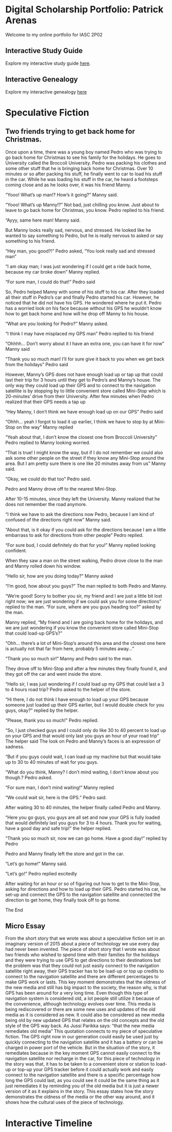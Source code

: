 # Digital Scholarship Portfolio: Patrick Arenas


Welcome to my online portfolio for IASC 2P02

## Interactive Study Guide

Explore my interactive study guide [here](2P02_InteractiveStudyGuide_Team_6.html).

## Interactive Genealogy

Explore my interactive genealogy [here](2P02_InteractiveGenealogy.html)

# Speculative Fiction

## Two friends trying to get back home for Christmas. 

Once upon a time, there was a young boy named Pedro who was trying to go back home for Christmas to see his family for the holidays. He goes to University called the Broccoli University. Pedro was packing his clothes and some other stuff that he is bringing back home for Christmas. Over 10 minutes or so after packing his stuff, he finally went to car to load his stuff in the car. While he was loading his stuff in the car, he heard a footsteps coming close and as he looks over, it was his friend Manny. 

“Yooo! What’s up man!? How’s it going?” Manny said.

“Yooo! What’s up Manny!?” Not bad, just chilling you know. Just about to leave to go back home for Christmas, you know. Pedro replied to his friend. 

“Ayyy, same here man! Manny said. 

But Manny looks really sad, nervous, and stressed. He looked like he wanted to say something to Pedro, but he is really nervous to asked or say something to his friend. 

“Hey man, you good?!” Pedro asked, “You look really sad and stressed man”

“I am okay man; I was just wondering if I could get a ride back home, because my car broke down” Manny replied. 

“For sure man, I could do that!” Pedro said

So, Pedro helped Manny with some of his stuff to his car. After they loaded all their stuff in Pedro’s car and finally Pedro started his car. However, he noticed that he did not have his GPS. He wondered where he put it. Pedro has a worried look on his face because without his GPS he wouldn’t know how to get back home and how will he drop off Manny to his house. 

“What are you looking for Pedro?” Manny asked. 

“I think I may have misplaced my GPS man” Pedro replied to his friend

“Ohhhh… Don’t worry about it I have an extra one, you can have it for now” Manny said

“Thank you so much man! I’ll for sure give it back to you when we get back from the holidays” Pedro said

However, Manny’s GPS does not have enough load up or tap up that could last their trip for 3 hours until they get to Pedro’s and Manny’s house. The only way they could load up their GPS and to connect to the navigation satellite is by stopping by to little convenient store called Mini-Stop which is 20-minutes’ drive from their University. 
After few minutes when Pedro realized that their GPS needs a tap up 

“Hey Manny, I don’t think we have enough load up on our GPS” Pedro said 

“Ohhh… yeah I forgot to load it up earlier, I think we have to stop by at Mini-Stop on the way” Manny replied 

“Yeah about that, I don’t know the closest one from Broccoli University” Pedro replied to Manny looking worried. 

“That is true! I might know the way, but if I do not remember we could also ask some other people on the street if they know any Mini-Stop around the area. But I am pretty sure there is one like 20 minutes away from us” Manny said.

“Okay, we could do that too” Pedro said.

Pedro and Manny drove off to the nearest Mini-Stop. 

After 10-15 minutes, since they left the University. Manny realized that he does not remember the road anymore. 

“I think we have to ask the directions now Pedro, because I am kind of confused of the directions right now” Manny said.

“About that, is it okay if you could ask for the directions because I am a little embarrass to ask for  directions from other people” Pedro replied. 

“For sure bud, I could definitely do that for you!” Manny replied looking confident.

When they saw a man on the street walking, Pedro drove close to the man and Manny rolled down his window. 

“Hello sir, how are you doing today?” Manny asked 

“I’m good, how about you guys?” The man replied to both Pedro and Manny. 

“We’re good! Sorry to bother you sir, my friend and I are just a little bit lost right now; we are just wondering if we could ask you for some directions” replied to the man. 
“For sure, where are you guys heading too?” asked by the man.

Manny replied, “My friend and I are going back home for the holidays, and we are just wondering if you know the convenient store called Mini-Stop that could load-up GPS’s?” 

“Ohh… there’s a lot of Mini-Stop’s around this area and the closest one here is actually not that far from here, probably 5 minutes away…” 

“Thank you so much sir!” Manny and Pedro said to the man. 

They drove off to Mini-Stop and after a few minutes they finally found it, and they got off the car and went inside the store.

“Hello sir, I was just wondering if I could load up my GPS that could last a 3 to 4 hours road trip? Pedro asked to the helper of the store.

“Hi there, I do not think I have enough to load up your GPS because someone just loaded up their GPS earlier, but I would double check for you guys, okay?” replied by the helper. 

“Please, thank you so much!” Pedro replied. 

“So, I just checked guys and I could only do like 30 to 40 percent to load up on your GPS and that would only last you guys an hour of your road trip” The helper said
The look on Pedro and Manny’s faces is an expression of sadness. 

“But if you guys could wait, I can load up my machine but that would take up to 30 to 40 minutes of wait for you guys. 

“What do you think, Manny? I don’t mind waiting, I don’t know about you though.? Pedro asked. 

“For sure man, I don’t mind waiting!” Manny replied

“We could wait sir, here is the GPS.” Pedro said.

After waiting 30 to 40 minutes, the helper finally called Pedro and Manny. 

“Here you go guys, you guys are all set and now your GPS is fully loaded that would definitely last you guys for 3 to 4 hours. Thank you for waiting, have a good day and safe trip!” the helper replied.  

“Thank you so much sir, now we can go home. Have a good day!” replied by Pedro 

Pedro and Manny finally left the store and got in the car. 

“Let’s go home!” Manny said. 

“Let’s go!” Pedro replied excitedly 

After waiting for an hour or so of figuring out how to get to the Mini-Stop, asking for directions and how to load up their GPS. Pedro started his car, he set-up and connect the GPS to the navigation satellite and connected the direction to get home, they finally took off to go home. 

The End


## Micro Essay

  From the short story that we wrote was about a speculative fiction set in an imaginary version of 2015 about a piece of technology we use every day had never been invented. The piece of short story that I wrote was about two friends who wished to spend time with their families for the holidays and they were trying to use GPS to get directions to their destinations but the problem was that they could not just easily connect to the navigation satellite right away, their GPS tracker has to be load-up or top up credits to connect to the navigation satellite and there are different percentages to make GPS work or lasts. This key moment demonstrates that the oldness of the new media and still has big impact to the society, the reason why, is that GPS has been around for a very long time. Even though this type of navigation system is considered old, a lot people still utilize it because of the convenience, although technology evolves over time. This media is being rediscovered or there are some new uses and updates of the old media as it is considered as new. It could also be considered as new media being old by new updated GPS that relates on the old concepts and the old style of the GPS way back. As Jussi Parikka says: “that the new media remediates old media” This quotation connects to my piece of speculative fiction. The GPS right now in our generation could easily be used just by quickly connecting to the navigation satellite and it has a battery or can be charged in power port of the vehicle. But in the situation of the story, it remediates because in the key moment GPS cannot easily connect to the navigation satellite nor recharge in the car, for this piece of technology in the story was that, it has to be taken to a convenient store or station to load-up or top-up your GPS tracker before it could actually work and easily connect to the navigation satellite and there is a specific percentage how long the GPS could last, as you could see it could be the same thing as it just remediates it by reminding you of the old media but it is just a newer version of it as it explains in the story. This essay states how the story demonstrates the oldness of the media or the other way around, and it shows how the cultural uses of the piece of technology.  

# Interactive Timeline



